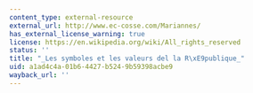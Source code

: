 ```yaml
---
content_type: external-resource
external_url: http://www.ec-cosse.com/Mariannes/
has_external_license_warning: true
license: https://en.wikipedia.org/wiki/All_rights_reserved
status: ''
title: "_Les symboles et les valeurs del la R\xE9publique_"
uid: a1ad4c4a-01b6-4427-b524-9b59398acbe9
wayback_url: ''
---
```

